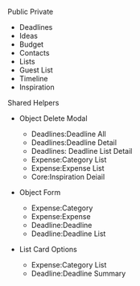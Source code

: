 Public
Private
* Deadlines
* Ideas
* Budget
* Contacts
* Lists
* Guest List
* Timeline
* Inspiration
  

Shared Helpers
* Object Delete Modal
  * Deadlines:Deadline All
  * Deadlines:Deadline Detail
  * Deadlines: Deadline List Detail
  * Expense:Category List
  * Expense:Expense List
  * Core:Inspiration Deiail

* Object Form
    * Expense:Category
    * Expense:Expense
    * Deadline:Deadline
    * Deadline:Deadline List
* List Card Options
  * Expense:Category List
  * Deadline:Deadline Summary